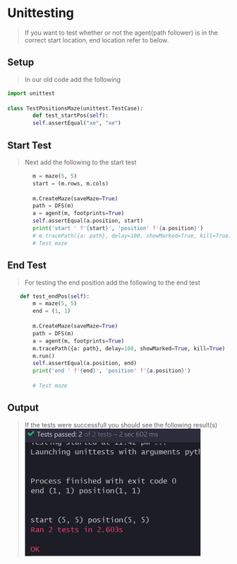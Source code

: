 # __Unittesting__

> If you want to test whether or not the agent(path follower) is
> in the correct start location, end location refer to below.


## Setup

> In our old code add the following
```py
import unittest

class TestPositionsMaze(unittest.TestCase):
	    def test_startPos(self):
        self.assertEqual("xe", "xe")
```

## Start Test

> Next add the following to the start test
```py
        m = maze(5, 5)
        start = (m.rows, m.cols)

        m.CreateMaze(saveMaze=True)
        path = DFS(m)
        a = agent(m, footprints=True)
        self.assertEqual(a.position, start)
        print('start ' f'{start}', 'position' f'{a.position}')
        # m.tracePath({a: path}, delay=100, showMarked=True, kill=True)
        # Test maze
```

## End Test
> For testing the end position add the following to the end test
```py
    def test_endPos(self):
        m = maze(5, 5)
        end = (1, 1)

        m.CreateMaze(saveMaze=True)
        path = DFS(m)
        a = agent(m, footprints=True)
        m.tracePath({a: path}, delay=100, showMarked=True, kill=True)
        m.run()
        self.assertEqual(a.position, end)
        print('end ' f'{end}', 'position' f'{a.position}')

        # Test maze
```

## __Output__

> If the tests were successfull you should see the following result(s)
![EndResult](Assets\yay.png)